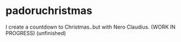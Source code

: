 # padoruchristmas
I create a countdown to Christmas..but with Nero Claudius. (WORK IN PROGRESS)
(unfinished)

